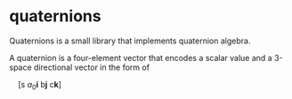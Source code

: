 # quaternions
Quaternions is a small library that implements quaternion algebra.

A quaternion is a four-element vector that encodes a scalar value and a
3-space directional vector in the form of

&nbsp;&nbsp;&nbsp;&nbsp;[s $a_0$**i** b**j** c**k**]

